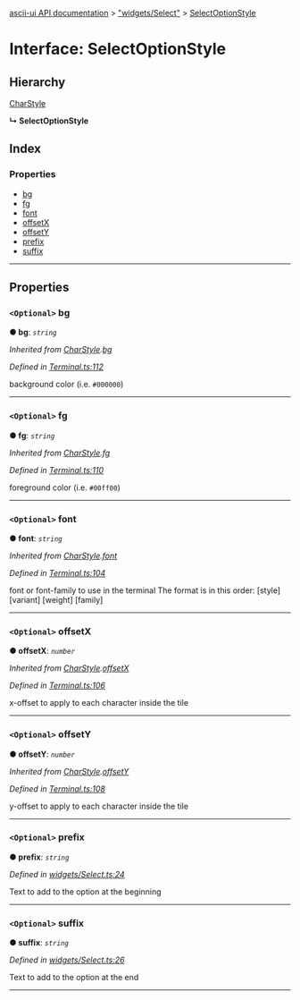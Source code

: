 [ascii-ui API documentation](../README.md) > ["widgets/Select"](../modules/_widgets_select_.md) > [SelectOptionStyle](../interfaces/_widgets_select_.selectoptionstyle.md)

# Interface: SelectOptionStyle

## Hierarchy

 [CharStyle](_terminal_.charstyle.md)

**↳ SelectOptionStyle**

## Index

### Properties

* [bg](_widgets_select_.selectoptionstyle.md#bg)
* [fg](_widgets_select_.selectoptionstyle.md#fg)
* [font](_widgets_select_.selectoptionstyle.md#font)
* [offsetX](_widgets_select_.selectoptionstyle.md#offsetx)
* [offsetY](_widgets_select_.selectoptionstyle.md#offsety)
* [prefix](_widgets_select_.selectoptionstyle.md#prefix)
* [suffix](_widgets_select_.selectoptionstyle.md#suffix)

---

## Properties

<a id="bg"></a>

### `<Optional>` bg

**● bg**: *`string`*

*Inherited from [CharStyle](_terminal_.charstyle.md).[bg](_terminal_.charstyle.md#bg)*

*Defined in [Terminal.ts:112](https://github.com/danikaze/ascii-ui/blob/da18f7c/src/Terminal.ts#L112)*

background color (i.e. `#000000`)

___
<a id="fg"></a>

### `<Optional>` fg

**● fg**: *`string`*

*Inherited from [CharStyle](_terminal_.charstyle.md).[fg](_terminal_.charstyle.md#fg)*

*Defined in [Terminal.ts:110](https://github.com/danikaze/ascii-ui/blob/da18f7c/src/Terminal.ts#L110)*

foreground color (i.e. `#00ff00`)

___
<a id="font"></a>

### `<Optional>` font

**● font**: *`string`*

*Inherited from [CharStyle](_terminal_.charstyle.md).[font](_terminal_.charstyle.md#font)*

*Defined in [Terminal.ts:104](https://github.com/danikaze/ascii-ui/blob/da18f7c/src/Terminal.ts#L104)*

font or font-family to use in the terminal The format is in this order: \[style\] \[variant\] \[weight\] \[family\]

___
<a id="offsetx"></a>

### `<Optional>` offsetX

**● offsetX**: *`number`*

*Inherited from [CharStyle](_terminal_.charstyle.md).[offsetX](_terminal_.charstyle.md#offsetx)*

*Defined in [Terminal.ts:106](https://github.com/danikaze/ascii-ui/blob/da18f7c/src/Terminal.ts#L106)*

x-offset to apply to each character inside the tile

___
<a id="offsety"></a>

### `<Optional>` offsetY

**● offsetY**: *`number`*

*Inherited from [CharStyle](_terminal_.charstyle.md).[offsetY](_terminal_.charstyle.md#offsety)*

*Defined in [Terminal.ts:108](https://github.com/danikaze/ascii-ui/blob/da18f7c/src/Terminal.ts#L108)*

y-offset to apply to each character inside the tile

___
<a id="prefix"></a>

### `<Optional>` prefix

**● prefix**: *`string`*

*Defined in [widgets/Select.ts:24](https://github.com/danikaze/ascii-ui/blob/da18f7c/src/widgets/Select.ts#L24)*

Text to add to the option at the beginning

___
<a id="suffix"></a>

### `<Optional>` suffix

**● suffix**: *`string`*

*Defined in [widgets/Select.ts:26](https://github.com/danikaze/ascii-ui/blob/da18f7c/src/widgets/Select.ts#L26)*

Text to add to the option at the end

___

